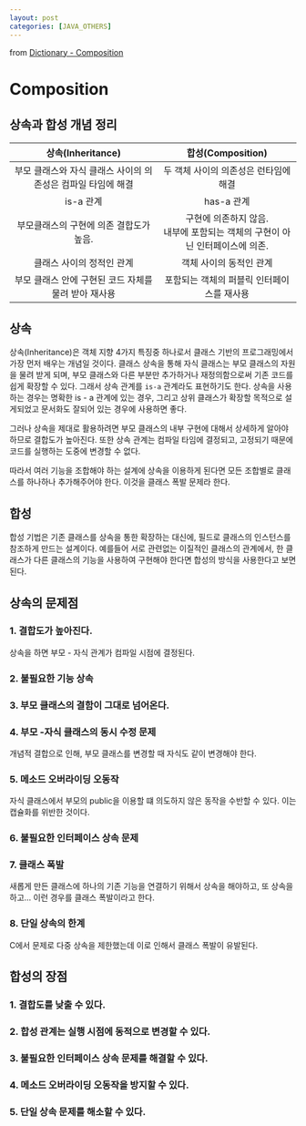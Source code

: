 ```yaml
---
layout: post
categories: [JAVA_OTHERS]
---
```

from [Dictionary - Composition](https://github.com/newkayak12/Dictionary/blob/master/java/oop/02.Composition.md)

# Composition

## 상속과 합성 개념 정리

|상속(Inheritance)| 합성(Composition)|
|:-----------------:|:------------------:|
|부모 클래스와 자식 클래스 사이의 의존성은 컴파일 타임에 해결 |두 객체 사이의 의존성은 런타임에 해결|
|is-a 관계 |has-a 관계|
|부모클래스의 구현에 의존 결합도가 높음. |구현에 의존하지 않음. <br/> 내부에 포함되는 객체의 구현이 아닌 인터페이스에 의존.|
|클래스 사이의 정적인 관계 |객체 사이의 동적인 관계|
|부모 클래스 안에 구현된 코드 자체를 물려 받아 재사용 |포함되는 객체의 퍼블릭 인터페이스를 재사용|


## 상속
상속(Inheritance)은 객체 지향 4가지 특징중 하나로서 클래스 기반의 프로그래밍에서 가장 먼저 배우는 개념일 것이다.
클래스 상속을 통해 자식 클래스는 부모 클래스의 자원을 물려 받게 되며, 부모 클래스와 다른 부분만 추가하거나 재정의함으로써 기존 코드를 쉽게 확장할 수 있다.
그래서 상속 관계를 `is-a` 관계라도 표현하기도 한다.
상속을 사용하는 경우는 명확한 is - a 관계에 있는 경우, 그리고 상위 클래스가 확장할 목적으로 설게되었고 문서화도 잘되어 있는 경우에 사용하면 좋다.

그러나 상속을 제대로 활용하려면 부모 클래스의 내부 구현에 대해서 상세하게 알아야 하므로 결합도가 높아진다. 또한 상속 관계는 컴파일 타임에 결정되고, 고정되기 때문에
코드를 실행하는 도중에 변경할 수 없다.

따라서 여러 기능을 조합해야 하는 설계에 상속을 이용하게 된다면 모든 조합별로 클래스를 하나하나 추가해주어야 한다. 이것을 클래스 폭발 문제라 한다.

## 합성

합성 기법은 기존 클래스를 상속을 통한 확장하는 대신에, 필드로 클래스의 인스턴스를 참조하게 만드는 설계이다.
예를들어 서로 관련없는 이질적인 클래스의 관계에서, 한 클래스가 다른 클래스의 기능을 사용하여 구현해야 한다면
합성의 방식을 사용한다고 보면 된다.


## 상속의 문제점 
### 1. 결합도가 높아진다.
상속을 하면 부모 - 자식 관계가 컴파일 시점에 결정된다.
### 2. 불필요한 기능 상속
### 3. 부모 클래스의 결함이 그대로 넘어온다. 
### 4. 부모 -자식 클래스의 동시 수정 문제
개념적 결합으로 인해, 부모 클래스를 변경할 때 자식도 같이 변경해야 한다. 
### 5. 메소드 오버라이딩 오동작
자식 클래스에서 부모의 public을 이용할 떄 의도하지 않은 동작을 수반할 수 있다. 이는 캡슐화를 위반한 것이다.
### 6. 불필요한 인터페이스 상속 문제
### 7. 클래스 폭발
새롭게 만든 클래스에 하나의 기존 기능을 연결하기 위해서 상속을 해야하고, 또 상속을 하고... 이런 경우를 클래스 폭발이라고 한다.
### 8. 단일 상속의 한계
C에서 문제로 다중 상속을 제한했는데 이로 인해서 클래스 폭발이 유발된다.


## 합성의 장점
### 1. 결합도를 낮출 수 있다.
### 2. 합성 관계는 실행 시점에 동적으로 변경할 수 있다.
### 3. 불필요한 인터페이스 상속 문제를 해결할 수 있다.
### 4. 메소드 오버라이딩 오동작을 방지할 수 있다.
### 5. 단일 상속 문제를 해소할 수 있다.